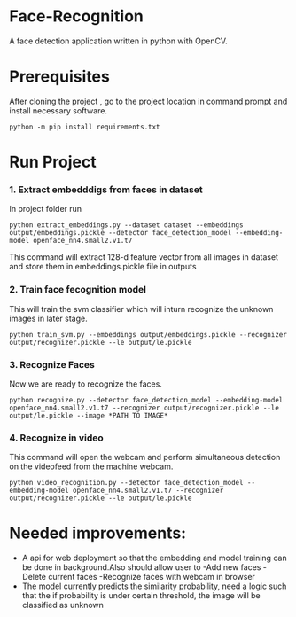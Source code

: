 # Face-Recognition

A face detection application written in python with OpenCV. 

# Prerequisites
After cloning the project , go to the project location in command prompt and install necessary software.

`python -m pip install requirements.txt`

# Run Project

### 1. Extract embedddigs from faces in dataset
In project folder run


`python extract_embeddings.py --dataset dataset --embeddings output/embeddings.pickle --detector face_detection_model --embedding-model openface_nn4.small2.v1.t7`


This command will extract 128-d feature vector from all images in dataset and store them in embeddings.pickle file in outputs

### 2. Train face fecognition model
This will train the svm classifier which will inturn recognize the unknown images in later stage.

`python train_svm.py --embeddings output/embeddings.pickle --recognizer output/recognizer.pickle --le output/le.pickle`

### 3. Recognize Faces 
Now we are ready to recognize the faces.


`python recognize.py --detector face_detection_model --embedding-model openface_nn4.small2.v1.t7 --recognizer output/recognizer.pickle --le output/le.pickle --image *PATH TO IMAGE*`

### 4. Recognize in video
This command will open the webcam and perform simultaneous detection on the videofeed from the machine webcam.

`python video_recognition.py --detector face_detection_model --embedding-model openface_nn4.small2.v1.t7 --recognizer output/recognizer.pickle --le output/le.pickle` 

# Needed improvements:
 - A api for web deployment so that the embedding and model training can be done in background.Also should allow user to 
  -Add new faces
  -Delete current faces
  -Recognize faces with webcam in browser
 - The model currently predicts the similarity probability, need a logic such that the if probability is under certain threshold, the image will be classified as unknown
 
